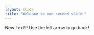 ```yaml
---
layout: slide
title: "Welcome to our second slide!"
---
```

New Text!!!
Use the left arrow to go back!
